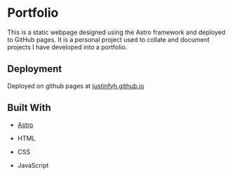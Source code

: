 # Portfolio

This is a static webpage designed using the Astro framework and deployed to GitHub pages. It is a personal project used to collate and document projects I have developed into a portfolio. 

## Deployment

Deployed on github pages at [justinfyh.github.io](https://justinfyh.github.io/)

## Built With

* [Astro](https://astro.build/)

* HTML

* CSS

* JavaScript
